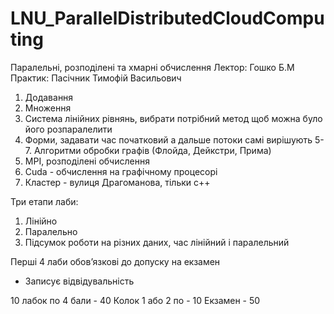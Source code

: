 # LNU_ParallelDistributedCloudComputing
Паралельні, розподілені та хмарні обчислення
Лектор: Гошко Б.М
Практик: Пасічник Тимофій Васильович

1. Додавання
2. Множення
3. Система лінійних рівнянь, вибрати потрібний метод щоб можна було його розпаралелити
4. Форми, задавати час початковий а дальше потоки самі вирішують
5-7. Алгоритми обробки графів (Флойда, Дейкстри, Прима)
8. MPI, розподілені обчислення
9. Cuda - обчислення на графічному процесорі
10. Кластер - вулиця Драгоманова, тільки с++

Три етапи лаби:
1. Лінійно
2. Паралельно
3. Підсумок роботи на різних даних, час лінійний і паралельний

Перші 4 лаби обовʼязкові до допуску на екзамен

- Записує відвідувальність 

10 лабок по 4 бали - 40
Колок 1 або 2 по - 10
Екзамен - 50
